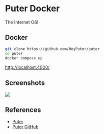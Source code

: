 # Puter Docker

The Internet OS!

## Docker
```sh
git clone https://github.com/HeyPuter/puter
cd puter
docker compose up
```
[http://localhost:4000/](http://localhost:4000/)

## Screenshots
![](https://assets.puter.site/puter.com-screenshot-2.webp)

## References
- [Puter](https://puter.com/)
- [Puter GitHub](https://github.com/HeyPuter/puter)